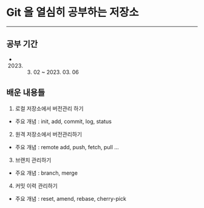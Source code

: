 # Git 을 열심히 공부하는 저장소

---


## 공부 기간
- 2023. 03. 02 ~ 2023. 03. 06


## 배운 내용들
1. 로컬 저장소에서 버전관리 하기
- 주요 개념 : init, add, commit, log, status

2. 원격 저장소에서 버전관리하기
- 주요 개념 : remote add, push, fetch, pull ...

3. 브랜치 관리하기
- 주요 개념 : branch, merge

4. 커밋 이력 관리하기
- 주요 개념 : reset, amend, rebase, cherry-pick